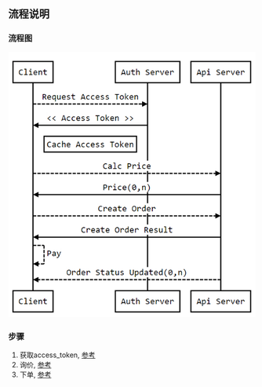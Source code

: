 ## 流程说明

### 流程图
![接入流程](./images/access.png)

### 步骤

1. 获取access_token, [参考](https://github.com/360bao/Manual/blob/master/%E5%BC%80%E6%94%BE%E5%B9%B3%E5%8F%B0/%E9%94%80%E5%94%AE%E6%8E%A5%E5%85%A5api/%E5%AE%A2%E6%88%B7%E7%AB%AF%E8%AE%A4%E8%AF%81%E5%92%8C%E6%8E%88%E6%9D%83/%E8%8E%B7%E5%8F%96access_token.md)
2. 询价, [参考](https://github.com/360bao/Manual/blob/master/%E5%BC%80%E6%94%BE%E5%B9%B3%E5%8F%B0/%E9%94%80%E5%94%AE%E6%8E%A5%E5%85%A5api/03.%E8%AF%A2%E4%BB%B7.md)
3. 下单, [参考](https://github.com/360bao/Manual/blob/master/%E5%BC%80%E6%94%BE%E5%B9%B3%E5%8F%B0/%E9%94%80%E5%94%AE%E6%8E%A5%E5%85%A5api/02.%E4%B8%8B%E5%8D%95.md)

